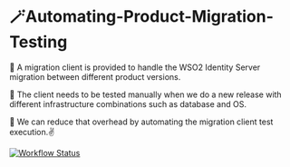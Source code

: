 
# 🪄Automating-Product-Migration-Testing
:small_blue_diamond: A migration client is provided to handle the WSO2 Identity Server migration between different product versions.

:small_blue_diamond: The client needs to be tested manually when we do a new release with different infrastructure combinations such as database and OS.

:dart: We can reduce that overhead by automating the migration client test execution.:v:

[![Workflow Status](https://github.com/JayanaGunaweera01/Automate-Product-Migration-Testing/actions/workflows/.github/workflows/UbuntuAndPostgres.yml/badge.svg)](https://github.com/JayanaGunaweera01/Automate-Product-Migration-Testing/actions)
